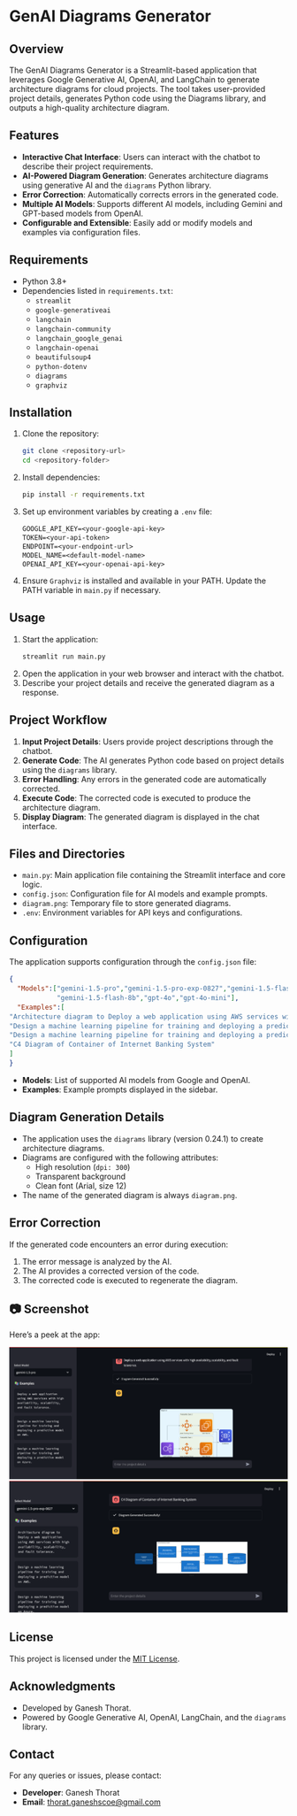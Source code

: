 # GenAI Diagrams Generator

## Overview
The GenAI Diagrams Generator is a Streamlit-based application that leverages Google Generative AI, OpenAI, and LangChain to generate architecture diagrams for cloud projects. The tool takes user-provided project details, generates Python code using the Diagrams library, and outputs a high-quality architecture diagram.

## Features
- **Interactive Chat Interface**: Users can interact with the chatbot to describe their project requirements.
- **AI-Powered Diagram Generation**: Generates architecture diagrams using generative AI and the `diagrams` Python library.
- **Error Correction**: Automatically corrects errors in the generated code.
- **Multiple AI Models**: Supports different AI models, including Gemini and GPT-based models from OpenAI.
- **Configurable and Extensible**: Easily add or modify models and examples via configuration files.

## Requirements
- Python 3.8+
- Dependencies listed in `requirements.txt`:
  - `streamlit`
  - `google-generativeai`
  - `langchain`
  - `langchain-community`
  - `langchain_google_genai`
  - `langchain-openai`
  - `beautifulsoup4`
  - `python-dotenv`
  - `diagrams`
  - `graphviz`

## Installation
1. Clone the repository:
   ```bash
   git clone <repository-url>
   cd <repository-folder>
   ```
2. Install dependencies:
   ```bash
   pip install -r requirements.txt
   ```
3. Set up environment variables by creating a `.env` file:
   ```
   GOOGLE_API_KEY=<your-google-api-key>
   TOKEN=<your-api-token>
   ENDPOINT=<your-endpoint-url>
   MODEL_NAME=<default-model-name>
   OPENAI_API_KEY=<your-openai-api-key>
   ```
4. Ensure `Graphviz` is installed and available in your PATH. Update the PATH variable in `main.py` if necessary.

## Usage
1. Start the application:
   ```bash
   streamlit run main.py
   ```
2. Open the application in your web browser and interact with the chatbot.
3. Describe your project details and receive the generated diagram as a response.

## Project Workflow
1. **Input Project Details**: Users provide project descriptions through the chatbot.
2. **Generate Code**: The AI generates Python code based on project details using the `diagrams` library.
3. **Error Handling**: Any errors in the generated code are automatically corrected.
4. **Execute Code**: The corrected code is executed to produce the architecture diagram.
5. **Display Diagram**: The generated diagram is displayed in the chat interface.

## Files and Directories
- `main.py`: Main application file containing the Streamlit interface and core logic.
- `config.json`: Configuration file for AI models and example prompts.
- `diagram.png`: Temporary file to store generated diagrams.
- `.env`: Environment variables for API keys and configurations.

## Configuration
The application supports configuration through the `config.json` file:
```json
{
  "Models":["gemini-1.5-pro","gemini-1.5-pro-exp-0827","gemini-1.5-flash",
            "gemini-1.5-flash-8b","gpt-4o","gpt-4o-mini"],
  "Examples":[
"Architecture diagram to Deploy a web application using AWS services with high availability, scalability, and fault tolerance.",
"Design a machine learning pipeline for training and deploying a predictive model on AWS.",
"Design a machine learning pipeline for training and deploying a predictive model on Azure.",
"C4 Diagram of Container of Internet Banking System"
]
}
```
- **Models**: List of supported AI models from Google and OpenAI.
- **Examples**: Example prompts displayed in the sidebar.

## Diagram Generation Details
- The application uses the `diagrams` library (version 0.24.1) to create architecture diagrams.
- Diagrams are configured with the following attributes:
  - High resolution (`dpi: 300`)
  - Transparent background
  - Clean font (Arial, size 12)
- The name of the generated diagram is always `diagram.png`.

## Error Correction
If the generated code encounters an error during execution:
1. The error message is analyzed by the AI.
2. The AI provides a corrected version of the code.
3. The corrected code is executed to regenerate the diagram.

## 📷 Screenshot 
Here’s a peek at the app:

![App Screenshot](assets/ss1.png)
![App Screenshot](assets/ss2.png)

## License
This project is licensed under the [MIT License](LICENSE).

## Acknowledgments
- Developed by Ganesh Thorat.
- Powered by Google Generative AI, OpenAI, LangChain, and the `diagrams` library.

## Contact
For any queries or issues, please contact:
- **Developer**: Ganesh Thorat
- **Email**: thorat.ganeshscoe@gmail.com
